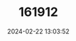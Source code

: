 ---
title: "161912"
category: "Cephalanthera cucullata"
draft: false
date: 2024-02-22 13:03:52
languages:
  English: ["The Hood-Shaped Cephalanthera"]
---